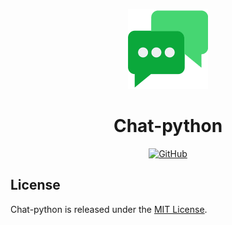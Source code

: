<p align="center">
  <img src="./assets/logo.png" alt="Chat python logo" width="128" height="128">
  <h1 align="center">Chat-python</h1>
</p>
<p align="center">
    <a aria-label="License" href="https://github.com/UrijHoruzij/chat-python/blob/master/LICENSE">
      <img alt="GitHub" src="https://img.shields.io/github/license/UrijHoruzij/chat-python?color=0ba83b">
    </a>
  </p>

## License

Chat-python is released under the [MIT License](https://github.com/UrijHoruzij/chat-python/blob/master/LICENSE).

